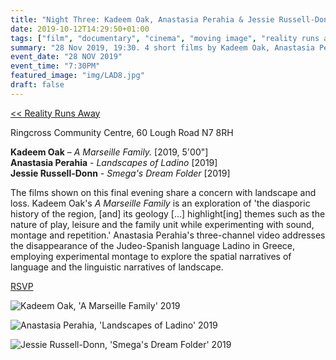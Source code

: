 ```yaml
---
title: "Night Three: Kadeem Oak, Anastasia Perahia & Jessie Russell-Donn"
date: 2019-10-12T14:29:50+01:00
tags: ["film", "documentary", "cinema", "moving image", "reality runs away"]
summary: "28 Nov 2019, 19:30. 4 short films by Kadeem Oak, Anastasia Perahia and Jessie Russell-Donn sharing a concern with landscape and loss."
event_date: "28 NOV 2019"
event_time: "7:30PM"
featured_image: "img/LAD8.jpg"
draft: false
---
```


[<< Reality Runs Away](/projects/reality-runs-away)

Ringcross Community Centre, 60 Lough Road N7 8RH

**Kadeem Oak** – _A Marseille Family._ [2019, 5'00"]<br/>
**Anastasia Perahia** - _Landscapes of Ladino_ [2019]<br/>
**Jessie Russell-Donn** - _Smega's Dream Folder_ [2019]

The films shown on this final evening share a concern with landscape and loss. Kadeem Oak's _A Marseille Family_ is an exploration of 'the diasporic history of the region, [and] its geology [...] highlight[ing] themes such as the nature of play, leisure and the family unit while experimenting with sound, montage and repetition.' Anastasia Perahia's three-channel video addresses the disappearance of the Judeo-Spanish language Ladino in Greece, employing experimental montage to explore the spatial narratives of language and the linguistic narratives of landscape.

<a href="https://www.eventbrite.co.uk/e/film-reality-runs-away-the-limits-of-documentary-tickets-76776728261" target="blank">RSVP</a>

![Kadeem Oak, 'A Marseille Family' 2019](/projects/reality-runs-away/img/MF1.png)

![Anastasia Perahia, 'Landscapes of Ladino' 2019](/projects/reality-runs-away/img/LAD1.jpg)

![Jessie Russell-Donn, 'Smega's Dream Folder' 2019](/projects/reality-runs-away/img/SDF1.png)
